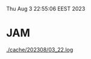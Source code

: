 Thu Aug  3 22:55:06 EEST 2023
# JAM
<a href='./cache/202308/03_22.log'>./cache/202308/03_22.log</a>
